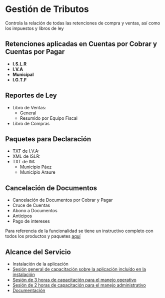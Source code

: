 # Gestión de Tributos
Controla la relación de todas las retenciones de compra y ventas, así como los impuestos y libros de ley

## Retenciones aplicadas en Cuentas por Cobrar y Cuentas por Pagar
- **I.S.L.R**
- **I.V.A**
- **Municipal**
- **I.G.T.F**


## Reportes de Ley
- Libro de Ventas:
  - General
  - Resumido por Equipo Fiscal
- Libro de Compras

## Paquetes para Declaración
- TXT de I.V.A:
- XML de ISLR:
- TXT de IM:
  - Municipio Páez
  - Municipio Araure

## Cancelación de Documentos
- Cancelación de Documentos por Cobrar y Pagar
- Cruce de Cuentas
- Abono a Documentos
- Anticipos
- Pago de intereses

Para referencia de la funcionalidad se tiene un instructivo completo con todos los productos y paquetes [aquí](https://docs.erpya.com/lve/procedures/withholding-management/index.html)

## Alcance del Servicio
- Instalación de la aplicación
- [Sesión general de capacitación sobre la aplicación incluído en la instalación](../learning/training-session.md)
- [Sesión de 3 horas de capacitación para el manejo operativo](../learning/training-session.md)
- [Sesión de 2 horas de capacitación para el manejo administrativo](../learning/training-session.md)
- [Documentación](https://docs.erpya.com/lve/procedures/withholding-management/index.html)

